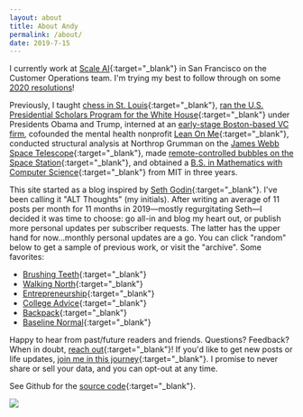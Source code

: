 ```yaml
---
layout: about
title: About Andy
permalink: /about/
date: 2019-7-15
---
```


I currently work at [Scale AI](https://scale.com/){:target="_blank"} in San Francisco on the Customer Operations team. I'm trying my best to follow through on some [2020 resolutions](https://andytrattner.com/decade-reflections-2020.html)!

Previously, I taught [chess in St. Louis](https://saintlouischessclub.org/){:target="_blank"}, [ran the U.S. Presidential Scholars Program for the White House](https://blog.ed.gov/2017/07/the-ability-to-inspire/){:target="_blank"} under Presidents Obama and Trump, interned at an [early-stage Boston-based VC firm](https://www.pillar.vc/), cofounded the mental health nonprofit [Lean On Me](https://lean0n.me/){:target="_blank"}, conducted structural analysis at Northrop Grumman on the [James Webb Space Telescope](https://en.wikipedia.org/wiki/James_Webb_Space_Telescope){:target="_blank"}, made [remote-controlled bubbles on the Space Station](https://ntrs.nasa.gov/archive/nasa/casi.ntrs.nasa.gov/20160001341.pdf){:target="_blank"}, and obtained a [B.S. in Mathematics with Computer Science](/img/mit-diploma.png){:target="_blank"} from MIT in three years.

This site started as a blog inspired by [Seth Godin](https://seths.blog/2019/06/writing-not-plastics-not-wall-street/){:target="_blank"}. I've been calling it "ALT Thoughts" (my initials). After writing an average of 11 posts per month for 11 months in 2019&mdash;mostly regurgitating Seth&mdash;I decided it was time to choose: go all-in and blog my heart out, or publish more personal updates per subscriber requests. The latter has the upper hand for now...monthly personal updates are a go. You can click "random" below to get a sample of previous work, or visit the "archive". Some favorites:

- [Brushing Teeth](https://andytrattner.com/brushing-teeth.html){:target="_blank"}
- [Walking North](
https://andytrattner.com/walking-north.html){:target="_blank"}
- [Entrepreneurship](https://andytrattner.com/entrepreneurship.html){:target="_blank"}
- [College Advice](https://andytrattner.com/college-advice.html){:target="_blank"}
- [Backpack](https://andytrattner.com/backpack.html){:target="_blank"}
- [Baseline Normal](https://andytrattner.com/normal.html){:target="_blank"}

Happy to hear from past/future readers and friends. Questions? Feedback? When in doubt, [reach out](https://forms.gle/kwANcR9NaYDAHDD16){:target="_blank"}! If you'd like to get new posts or life updates, [join me in this journey](https://forms.gle/TngB7wUG2V2YVB6D9){:target="_blank"}. I promise to never share or sell your data, and you can opt-out at any time.

See Github for the [source code](https://github.com/trattner/trattner.github.io/){:target="_blank"}.

![](/img/headshot.png)
